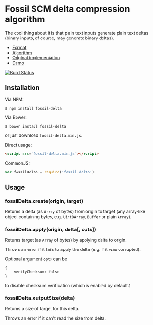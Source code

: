 Fossil SCM delta compression algorithm
======================================

The cool thing about it is that plain text inputs generate plain text deltas
(binary inputs, of course, may generate binary deltas).

* [Format](http://www.fossil-scm.org/index.html/doc/tip/www/delta_format.wiki)
* [Algorithm](http://www.fossil-scm.org/index.html/doc/tip/www/delta_encoder_algorithm.wiki)
* [Original implementation](http://www.fossil-scm.org/index.html/artifact/d1b0598adcd650b3551f63b17dfc864e73775c3d)
* [Demo](https://dchest.github.io/fossil-delta-js/)

[![Build Status](https://travis-ci.org/dchest/fossil-delta-js.svg?branch=master)
](https://travis-ci.org/dchest/fossil-delta-js)

Installation
------------

Via NPM:

    $ npm install fossil-delta

Via Bower:

    $ bower install fossil-delta


or just download `fossil-delta.min.js`.

Direct usage:

```html
<script src="fossil-delta.min.js"></script>
```

CommonJS:

```javascript
var fossilDelta = require('fossil-delta')
```


Usage
-----

### fossilDelta.create(origin, target)

Returns a delta (as `Array` of bytes) from origin to target (any array-like
object containing bytes, e.g. `Uint8Array`, `Buffer` or plain `Array`).

### fossilDelta.apply(origin, delta[, opts])

Returns target (as `Array` of bytes) by applying delta to origin.

Throws an error if it fails to apply the delta
(e.g. if it was corrupted).

Optional argument `opts` can be

```
{
    verifyChecksum: false
}
```

to disable checksum verification (which is enabled by default.)

### fossilDelta.outputSize(delta)

Returns a size of target for this delta.

Throws an error if it can't read the size from delta.
